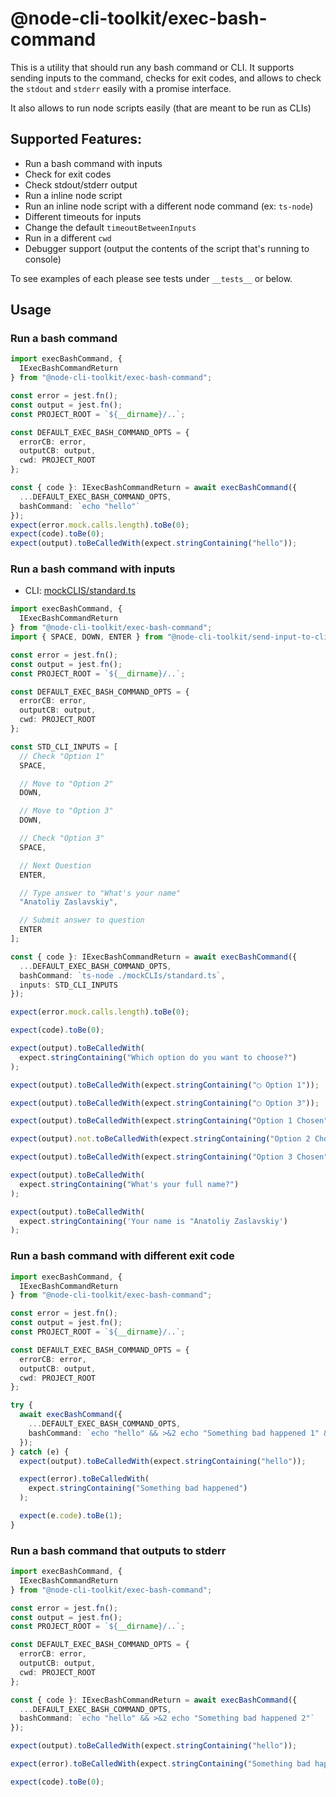 # @node-cli-toolkit/exec-bash-command

This is a utility that should run any bash command or CLI. It supports sending inputs to the command, checks for exit codes, and allows to check the `stdout` and `stderr` easily with a promise interface.

It also allows to run node scripts easily (that are meant to be run as CLIs)

## Supported Features:

- Run a bash command with inputs
- Check for exit codes
- Check stdout/stderr output
- Run a inline node script
- Run an inline node script with a different node command (ex: `ts-node`)
- Different timeouts for inputs
- Change the default `timeoutBetweenInputs`
- Run in a different `cwd`
- Debugger support (output the contents of the script that's running to console)

To see examples of each please see tests under `__tests__` or below.

## Usage

### Run a bash command

```typescript
import execBashCommand, {
  IExecBashCommandReturn
} from "@node-cli-toolkit/exec-bash-command";

const error = jest.fn();
const output = jest.fn();
const PROJECT_ROOT = `${__dirname}/..`;

const DEFAULT_EXEC_BASH_COMMAND_OPTS = {
  errorCB: error,
  outputCB: output,
  cwd: PROJECT_ROOT
};

const { code }: IExecBashCommandReturn = await execBashCommand({
  ...DEFAULT_EXEC_BASH_COMMAND_OPTS,
  bashCommand: `echo "hello"`
});
expect(error.mock.calls.length).toBe(0);
expect(code).toBe(0);
expect(output).toBeCalledWith(expect.stringContaining("hello"));
```

### Run a bash command with inputs

- CLI: [mockCLIS/standard.ts](./mockCLIs/standard.ts)

```typescript
import execBashCommand, {
  IExecBashCommandReturn
} from "@node-cli-toolkit/exec-bash-command";
import { SPACE, DOWN, ENTER } from "@node-cli-toolkit/send-input-to-cli";

const error = jest.fn();
const output = jest.fn();
const PROJECT_ROOT = `${__dirname}/..`;

const DEFAULT_EXEC_BASH_COMMAND_OPTS = {
  errorCB: error,
  outputCB: output,
  cwd: PROJECT_ROOT
};

const STD_CLI_INPUTS = [
  // Check "Option 1"
  SPACE,

  // Move to "Option 2"
  DOWN,

  // Move to "Option 3"
  DOWN,

  // Check "Option 3"
  SPACE,

  // Next Question
  ENTER,

  // Type answer to "What's your name"
  "Anatoliy Zaslavskiy",

  // Submit answer to question
  ENTER
];

const { code }: IExecBashCommandReturn = await execBashCommand({
  ...DEFAULT_EXEC_BASH_COMMAND_OPTS,
  bashCommand: `ts-node ./mockCLIs/standard.ts`,
  inputs: STD_CLI_INPUTS
});

expect(error.mock.calls.length).toBe(0);

expect(code).toBe(0);

expect(output).toBeCalledWith(
  expect.stringContaining("Which option do you want to choose?")
);

expect(output).toBeCalledWith(expect.stringContaining("◯ Option 1"));

expect(output).toBeCalledWith(expect.stringContaining("◯ Option 3"));

expect(output).toBeCalledWith(expect.stringContaining("Option 1 Chosen"));

expect(output).not.toBeCalledWith(expect.stringContaining("Option 2 Chosen"));

expect(output).toBeCalledWith(expect.stringContaining("Option 3 Chosen"));

expect(output).toBeCalledWith(
  expect.stringContaining("What's your full name?")
);

expect(output).toBeCalledWith(
  expect.stringContaining('Your name is "Anatoliy Zaslavskiy')
);
```

### Run a bash command with different exit code

```typescript
import execBashCommand, {
  IExecBashCommandReturn
} from "@node-cli-toolkit/exec-bash-command";

const error = jest.fn();
const output = jest.fn();
const PROJECT_ROOT = `${__dirname}/..`;

const DEFAULT_EXEC_BASH_COMMAND_OPTS = {
  errorCB: error,
  outputCB: output,
  cwd: PROJECT_ROOT
};

try {
  await execBashCommand({
    ...DEFAULT_EXEC_BASH_COMMAND_OPTS,
    bashCommand: `echo "hello" && >&2 echo "Something bad happened 1" && exit 1`
  });
} catch (e) {
  expect(output).toBeCalledWith(expect.stringContaining("hello"));

  expect(error).toBeCalledWith(
    expect.stringContaining("Something bad happened")
  );

  expect(e.code).toBe(1);
}
```

### Run a bash command that outputs to stderr

```typescript
import execBashCommand, {
  IExecBashCommandReturn
} from "@node-cli-toolkit/exec-bash-command";

const error = jest.fn();
const output = jest.fn();
const PROJECT_ROOT = `${__dirname}/..`;

const DEFAULT_EXEC_BASH_COMMAND_OPTS = {
  errorCB: error,
  outputCB: output,
  cwd: PROJECT_ROOT
};

const { code }: IExecBashCommandReturn = await execBashCommand({
  ...DEFAULT_EXEC_BASH_COMMAND_OPTS,
  bashCommand: `echo "hello" && >&2 echo "Something bad happened 2"`
});

expect(output).toBeCalledWith(expect.stringContaining("hello"));

expect(error).toBeCalledWith(expect.stringContaining("Something bad happened"));

expect(code).toBe(0);
```
